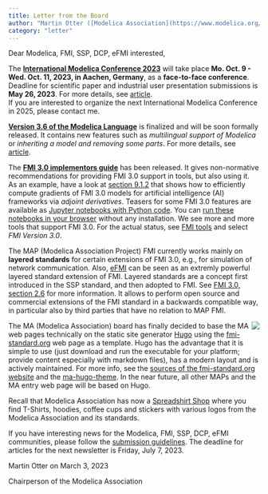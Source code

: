 ```yaml
---
title: Letter from the Board
author: "Martin Otter ([Modelica Association](https://www.modelica.org/))"
category: "letter"
---
```


Dear Modelica, FMI, SSP, DCP, eFMI interested,

The **[International Modelica Conference 2023](https://2023.international.conference.modelica.org/)** will take place **Mo. Oct. 9 - Wed. Oct. 11, 2023, in Aachen, Germany**, as a **face-to-face conference**. Deadline for scientific paper and industrial user presentation submissions is **May 26, 2023**. For more details, see [article](#Modelica-Conference2023-Call-for-Papers).\
If you are interested to organize the next International Modelica Conference in 2025, please contact me.

**[Version 3.6 of the Modelica Language](https://specification.modelica.org/master/)** is finalized and will be soon formally released. It contains new features such as *multilingual support of Modelica* or *inheriting a model and removing some parts*. For more details, see [article](#Modelica-3.6-announcement).

The **[FMI 3.0 implementors guide](https://modelica.github.io/fmi-guides/main/fmi-guide/)** has been released. It gives non-normative recommendations for providing FMI 3.0 support in tools, but also using it. As an example, have a look at [section 9.1.2](https://modelica.github.io/fmi-guides/main/fmi-guide/#adjointDerivatives) that shows how to efficiently compute gradients of FMI 3.0 models for artificial intelligence (AI) frameworks via *adjoint derivatives*. Teasers for some FMI 3.0 features are available as [Jupyter notebooks with Python code](https://github.com/t-sommer/fmi3-features). You can [run these notebooks in your browser](https://mybinder.org/v2/gh/t-sommer/fmi3-features/HEAD) without any installation. We see more and more tools that support FMI 3.0. For the actual status, see [FMI tools](https://fmi-standard.org/tools/) and select *FMI Version 3.0*.

The MAP (Modelica Association Project) FMI currently works mainly on **layered standards** for certain extensions of FMI 3.0, e.g., for simulation of network communication. Also, [eFMI](https://efmi-standard.org/) can be seen as an extremly powerful layered standard extension of FMI. Layered standards are a concept first introduced in the SSP standard, and then adopted to FMI. See [FMI 3.0, section 2.6]( https://fmi-standard.org/docs/3.0/#VersioningLayered) for more information. It allows to perform open source and commercial extensions of the FMI standard in a backwards compatible way, in particular also by third parties that have no relation to MAP FMI.

<img align="right" src="https://github.com/modelica/newsletter/blob/main/_2022-03/ma-t-shirt.png">

The MA (Modelica Association) board has finally decided to base the MA web pages technically on the static site generator [Hugo](https://gohugo.io/) using the [fmi-standard.org](https://fmi-standard.org/) web page as a template. Hugo has the advantage that it is simple to use (just download and run the executable for your platform; provide content especially with markdown files), has a modern layout and is actively maintained. For more info, see the [sources of the fmi-standard.org website](https://github.com/modelica/fmi-standard.org) and the [ma-hugo-theme](https://github.com/modelica/ma-hugo-theme). In the near future, all other MAPs and the MA entry web page will be based on Hugo.

Recall that Modelica Association has now a [Spreadshirt Shop](https://ma-merch.myspreadshop.de/) where you find T-Shirts, hoodies, coffee cups and stickers with various logos from the Modelica Association and its standards.

If you have interesting news for the Modelica, FMI, SSP, DCP, eFMI communities, please follow the [submission guidelines](https://newsletter.modelica.org/submission-guidelines.html). The deadline for articles for the next newsletter is Friday, July 7, 2023.

Martin Otter on March 3, 2023

Chairperson of the Modelica Association
